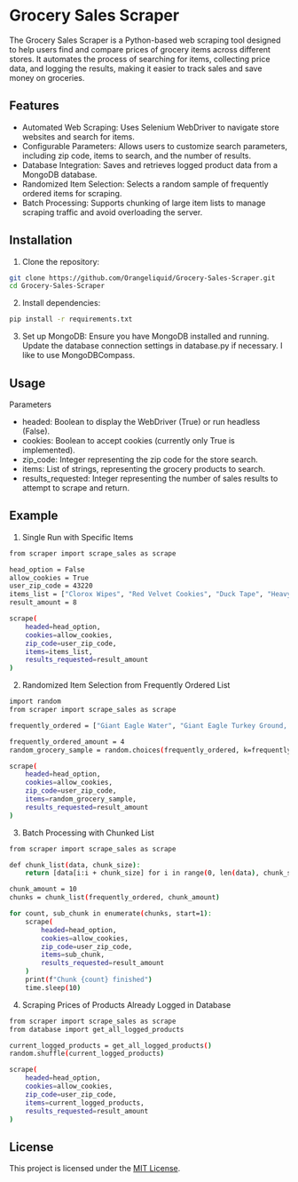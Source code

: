 # Grocery Sales Scraper
The Grocery Sales Scraper is a Python-based web scraping tool designed to help users find and compare prices of grocery items across different stores. It automates the process of searching for items, collecting price data, and logging the results, making it easier to track sales and save money on groceries.

## Features
- Automated Web Scraping: Uses Selenium WebDriver to navigate store websites and search for items.
- Configurable Parameters: Allows users to customize search parameters, including zip code, items to search, and the number of results.
- Database Integration: Saves and retrieves logged product data from a MongoDB database.
- Randomized Item Selection: Selects a random sample of frequently ordered items for scraping.
- Batch Processing: Supports chunking of large item lists to manage scraping traffic and avoid overloading the server.

## Installation
1. Clone the repository:
```bash
git clone https://github.com/Orangeliquid/Grocery-Sales-Scraper.git
cd Grocery-Sales-Scraper
```

2. Install dependencies:
```bash
pip install -r requirements.txt
```
3. Set up MongoDB:
Ensure you have MongoDB installed and running. Update the database connection settings in database.py if necessary.
I like to use MongoDBCompass.

## Usage
Parameters
- headed: Boolean to display the WebDriver (True) or run headless (False).
- cookies: Boolean to accept cookies (currently only True is implemented).
- zip_code: Integer representing the zip code for the store search.
- items: List of strings, representing the grocery products to search.
- results_requested: Integer representing the number of sales results to attempt to scrape and return.

## Example
1. Single Run with Specific Items
```bash
from scraper import scrape_sales as scrape

head_option = False
allow_cookies = True
user_zip_code = 43220
items_list = ["Clorox Wipes", "Red Velvet Cookies", "Duck Tape", "Heavy Whipping Cream"]
result_amount = 8

scrape(
    headed=head_option,
    cookies=allow_cookies,
    zip_code=user_zip_code,
    items=items_list,
    results_requested=result_amount
)
```
2. Randomized Item Selection from Frequently Ordered List
```bash
import random
from scraper import scrape_sales as scrape

frequently_ordered = ["Giant Eagle Water", "Giant Eagle Turkey Ground, 93%", "Planet Oat Original Oatmilk", ...]

frequently_ordered_amount = 4
random_grocery_sample = random.choices(frequently_ordered, k=frequently_ordered_amount)

scrape(
    headed=head_option,
    cookies=allow_cookies,
    zip_code=user_zip_code,
    items=random_grocery_sample,
    results_requested=result_amount
)
```
3. Batch Processing with Chunked List
```bash
from scraper import scrape_sales as scrape

def chunk_list(data, chunk_size):
    return [data[i:i + chunk_size] for i in range(0, len(data), chunk_size)]

chunk_amount = 10
chunks = chunk_list(frequently_ordered, chunk_amount)

for count, sub_chunk in enumerate(chunks, start=1):
    scrape(
        headed=head_option,
        cookies=allow_cookies,
        zip_code=user_zip_code,
        items=sub_chunk,
        results_requested=result_amount
    )
    print(f"Chunk {count} finished")
    time.sleep(10)
```
4. Scraping Prices of Products Already Logged in Database
```bash
from scraper import scrape_sales as scrape
from database import get_all_logged_products

current_logged_products = get_all_logged_products()
random.shuffle(current_logged_products)

scrape(
    headed=head_option,
    cookies=allow_cookies,
    zip_code=user_zip_code,
    items=current_logged_products,
    results_requested=result_amount
)
```

## License

This project is licensed under the [MIT License](LICENSE.txt).
